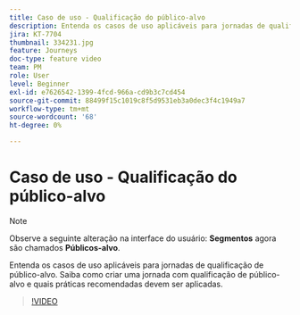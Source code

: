 ```yaml
---
title: Caso de uso - Qualificação do público-alvo
description: Entenda os casos de uso aplicáveis para jornadas de qualificação de público-alvo. Saiba como criar uma jornada com qualificação de público-alvo e quais práticas recomendadas devem ser aplicadas.
jira: KT-7704
thumbnail: 334231.jpg
feature: Journeys
doc-type: feature video
team: PM
role: User
level: Beginner
exl-id: e7626542-1399-4fcd-966a-cd9b3c7cd454
source-git-commit: 88499f15c1019c8f5d9531eb3a0dec3f4c1949a7
workflow-type: tm+mt
source-wordcount: '68'
ht-degree: 0%

---
```


# Caso de uso - Qualificação do público-alvo

>[!NOTE]
>Observe a seguinte alteração na interface do usuário: **Segmentos** agora são chamados **Públicos-alvo**.

Entenda os casos de uso aplicáveis para jornadas de qualificação de público-alvo. Saiba como criar uma jornada com qualificação de público-alvo e quais práticas recomendadas devem ser aplicadas.

>[!VIDEO](https://video.tv.adobe.com/v/334231?quality=12&learn=on)
